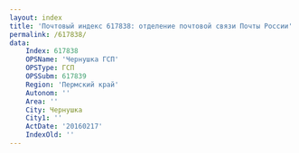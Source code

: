 ```yaml
---
layout: index
title: 'Почтовый индекс 617838: отделение почтовой связи Почты России'
permalink: /617838/
data:
    Index: 617838
    OPSName: 'Чернушка ГСП'
    OPSType: ГСП
    OPSSubm: 617839
    Region: 'Пермский край'
    Autonom: ''
    Area: ''
    City: Чернушка
    City1: ''
    ActDate: '20160217'
    IndexOld: ''
---
```

